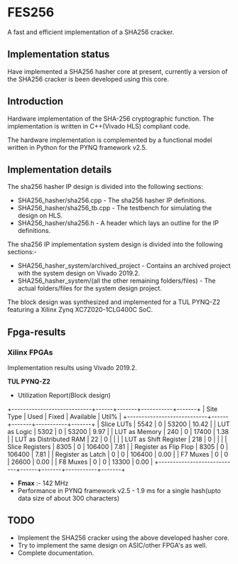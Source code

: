 # FES256
A fast and efficient implementation of a SHA256 cracker.

## Implementation status ##
Have implemented a SHA256 hasher core at present, currently a 
version of the SHA256 cracker is been developed using this core.

## Introduction
Hardware implementation of the SHA-256 cryptographic function. 
The implementation is written in C++(Vivado HLS) compliant code.

The hardware implementation is complemented by a functional model
written in Python for the PYNQ framework v2.5.

## Implementation details ##
The sha256 hasher IP design is divided into the following sections:

- SHA256_hasher/sha256.cpp - The sha256 hasher IP definitions.
- SHA256_hasher/sha256_tb.cpp - The testbench for simulating the design on HLS.
- SHA256_hasher/sha256.h - A header which lays an outline for the IP definitions.

The sha256 IP implementation system design is divided into the following sections:-

- SHA256_hasher_system/archived_project - Contains an archived project with the system design on Vivado 2019.2.
- SHA256_hasher_system/(all the other remaining folders/files) - The actual folders/files for the system design project.

The block design was synthesized and implemented for a TUL PYNQ-Z2 featuring a Xilinx Zynq XC7Z020-1CLG400C SoC.

## Fpga-results ##

### Xilinx FPGAs ###

Implementation results using Vivado 2019.2.

**TUL PYNQ-Z2**
- Utilization Report(Block design)

+----------------------------+------+-------+-----------+-------+
|          Site Type         | Used | Fixed | Available | Util% |
+----------------------------+------+-------+-----------+-------+
| Slice LUTs                 | 5542 |     0 |     53200 | 10.42 |
|   LUT as Logic             | 5302 |     0 |     53200 |  9.97 |
|   LUT as Memory            |  240 |     0 |     17400 |  1.38 |
|     LUT as Distributed RAM |   22 |     0 |           |       |
|     LUT as Shift Register  |  218 |     0 |           |       |
| Slice Registers            | 8305 |     0 |    106400 |  7.81 |
|   Register as Flip Flop    | 8305 |     0 |    106400 |  7.81 |
|   Register as Latch        |    0 |     0 |    106400 |  0.00 |
| F7 Muxes                   |    0 |     0 |     26600 |  0.00 |
| F8 Muxes                   |    0 |     0 |     13300 |  0.00 |
+----------------------------+------+-------+-----------+-------+

- **Fmax** :- 142 MHz
- Performance in PYNQ framework v2.5 - 1.9 ms for a single hash(upto data size of about 300 characters)

## TODO ##
- Implement the SHA256 cracker using the above developed hasher core.
- Try to implement the same design on ASIC/other FPGA's as well.
- Complete documentation.
